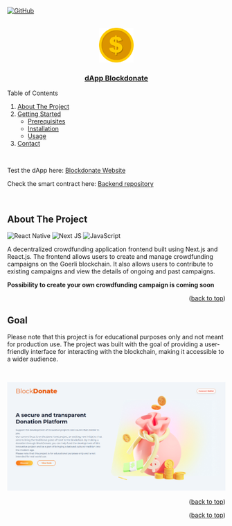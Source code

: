 <a name="readme-top"></a>
[![GitHub](https://img.shields.io/badge/github-%23121011.svg?style=for-the-badge&logo=github&logoColor=white)](https://github.com/jonrin0213)

<!-- PROJECT LOGO -->
<br />
<div align="center">
  <a href="https://blockdonate.vercel.app/">
    <img src="public/coin.png" alt="Logo" width="80" height="80">
  </a>
  </a>
  <h3 align="center">
    <a href="https://blockdonate.vercel.app/">dApp Blockdonate</a>
  </h3>
  </p>
</div>
<!-- TABLE OF CONTENTS -->
<summary>Table of Contents</summary>
<ol>
<li>
    <a href="#about-the-project">About The Project</a>
</li>
<li>
    <a href="#getting-started">Getting Started</a>
    <ul>
    <li><a href="#prerequisites">Prerequisites</a></li>
    <li><a href="#installation">Installation</a></li>
    <li><a href="#usage">Usage</a></li>
    </ul>
</li>
<li><a href="#contact">Contact</a></li>
</ol>
<br />
<!-- ABOUT THE PROJECT -->

Test the dApp here: [Blockdonate Website](https://blockdonate.vercel.app/)

Check the smart contract here: [Backend repository](https://github.com/jonrin0213/hardhat-blockdonate)

</br>

## About The Project

![React Native](https://img.shields.io/badge/react_native-%2320232a.svg?style=for-the-badge&logo=react&logoColor=%2361DAFB)
![Next JS](https://img.shields.io/badge/Next-black?style=for-the-badge&logo=next.js&logoColor=white)
![JavaScript](https://img.shields.io/badge/javascript-%23323330.svg?style=for-the-badge&logo=javascript&logoColor=%23F7DF1E)

A decentralized crowdfunding application frontend built using Next.js and React.js. The frontend allows users to create and manage crowdfunding campaigns on the Goerli blockchain. It also allows users to contribute to existing campaigns and view the details of ongoing and past campaigns.

**Possibility to create your own crowdfunding campaign is coming soon**

<p align="right">(<a href="#readme-top">back to top</a>)</p>

## Goal

Please note that this project is for educational purposes only and not meant for production use. The project was built with the goal of providing a user-friendly interface for interacting with the blockchain, making it accessible to a wider audience.

<br />
<p align="center">
  <img src="public/blockdonate.png" alt="Dapp Blockdonate Screenshot"/>
</p>
<p align="right">(<a href="#readme-top">back to top</a>)</p>

<!-- CONTACT -->

<p align="right">(<a href="#readme-top">back to top</a>)</p>

[linkedin-shield]: https://img.shields.io/badge/-LinkedIn-black.svg?style=for-the-badge&logo=linkedin&colorB=555
